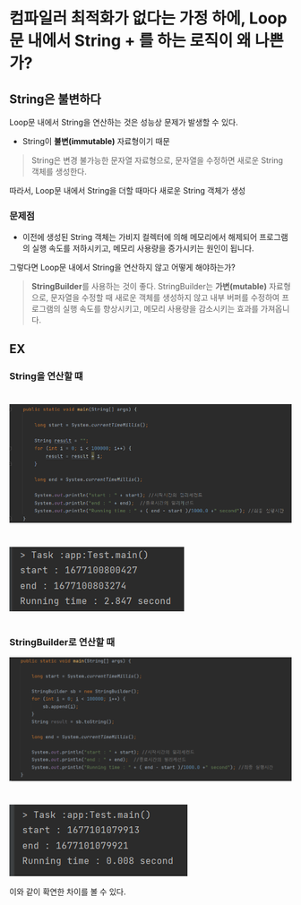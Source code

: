 # 컴파일러 최적화가 없다는 가정 하에, Loop문 내에서 String + 를 하는 로직이 왜 나쁜가?

## String은 불변하다

Loop문 내에서 String을 연산하는 것은 성능상 문제가 발생할 수 있다.
- String이 **불변(immutable)** 자료형이기 때문

>String은 변경 불가능한 문자열 자료형으로, 문자열을 수정하면 새로운 String 객체를 생성한다.

따라서, Loop문 내에서 String을 더할 때마다 새로운 String 객체가 생성

### 문제점
- 이전에 생성된 String 객체는 가비지 컬렉터에 의해 메모리에서 해제되어 프로그램의 실행 속도를 저하시키고, 메모리 사용량을 증가시키는 원인이 됩니다.

그렇다면 Loop문 내에서 String을 연산하지 않고 어떻게 해야하는가?



>**StringBuilder**를 사용하는 것이 좋다.
StringBuilder는 **가변(mutable)** 자료형으로, 문자열을 수정할 때 새로운 객체를 생성하지 않고 내부 버퍼를 수정하여 프로그램의 실행 속도를 향상시키고, 메모리 사용량을 감소시키는 효과를 가져옵니다.


## EX

### String을 연산할 떄

#
![img.png](../../Img/String1.png)
#
![img_1.png](../../Img/String2.png)
#
### StringBuilder로 연산할 때

![img_2.png](../../Img/String3.png)
#
![img_3.png](../../Img/String4.png)

이와 같이 확연한 차이를 볼 수 있다.
